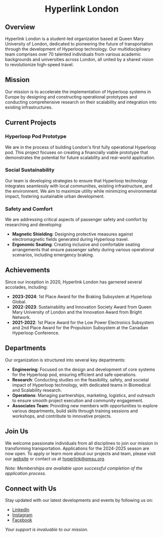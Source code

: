 <div align="center">

# Hyperlink London

</div>

## Overview

Hyperlink London is a student-led organization based at Queen Mary University of London, dedicated to pioneering the future of transportation through the development of Hyperloop technology. Our multidisciplinary team comprises over 70 talented individuals from various academic backgrounds and universities across London, all united by a shared vision to revolutionize high-speed travel.

## Mission

Our mission is to accelerate the implementation of Hyperloop systems in Europe by designing and constructing operational prototypes and conducting comprehensive research on their scalability and integration into existing infrastructures.

## Current Projects

### Hyperloop Pod Prototype

We are in the process of building London's first fully operational Hyperloop pod. This project focuses on creating a financially viable prototype that demonstrates the potential for future scalability and real-world application.

### Social Sustainability

Our team is developing strategies to ensure that Hyperloop technology integrates seamlessly with local communities, existing infrastructure, and the environment. We aim to maximize utility while minimizing environmental impact, fostering sustainable urban development.

### Safety and Comfort

We are addressing critical aspects of passenger safety and comfort by researching and developing:

- **Magnetic Shielding**: Designing protective measures against electromagnetic fields generated during Hyperloop travel.
- **Ergonomic Seating**: Creating inclusive and comfortable seating arrangements that ensure passenger safety during various operational scenarios, including emergency braking.

## Achievements

Since our inception in 2020, Hyperlink London has garnered several accolades, including:

- **2023-2024**: 1st Place Award for the Braking Subsystem at Hyperloop Global.
- **2022-2023**: Sustainability and Innovation Society Award from Queen Mary University of London and the Innovation Award from Bright Network.
- **2021-2022**: 1st Place Award for the Low Power Electronics Subsystem and 2nd Place Award for the Propulsion Subsystem at the Canadian Hyperloop Conference.

## Departments

Our organization is structured into several key departments:

- **Engineering**: Focused on the design and development of core systems for the Hyperloop pod, ensuring efficient and safe operations.
- **Research**: Conducting studies on the feasibility, safety, and societal impact of Hyperloop technology, with dedicated teams in Biomedical and Scalability research.
- **Operations**: Managing partnerships, marketing, logistics, and outreach to ensure smooth project execution and community engagement.
- **Associates Team**: Providing new members with opportunities to explore various departments, build skills through training sessions and workshops, and contribute to innovative projects.

## Join Us

We welcome passionate individuals from all disciplines to join our mission in transforming transportation. Applications for the 2024-2025 season are now open. To apply or learn more about our projects and team, please visit our [website](https://www.hyperlinklondon.com) or contact us at [hyperlink@qmsu.org](mailto:hyperlink@qmsu.org).

*Note: Memberships are available upon successful completion of the application process.*

## Connect with Us

Stay updated with our latest developments and events by following us on:

- [LinkedIn](https://www.linkedin.com/company/hyperlink-london)
- [Instagram](https://www.instagram.com/hyperlinklondon)
- [Facebook](https://www.facebook.com/HyperlinkHyperloop)

*Your support is invaluable to our mission.*
